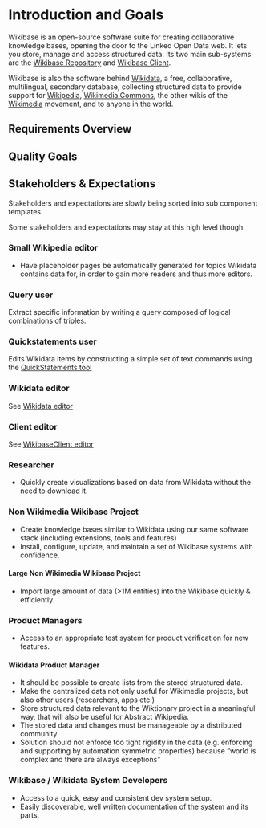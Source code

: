 # Introduction and Goals

Wikibase is an open-source software suite for creating collaborative knowledge bases, opening the door to the Linked Open Data web. It lets you store, manage and access structured data. Its two main sub-systems are the [Wikibase Repository](../WikibaseRepo/01-Introduction_and_Goals.md) and [Wikibase Client](../WikibaseClient/01-Introduction_and_Goals.md).

Wikibase is also the software behind [Wikidata](https://www.wikidata.org), a free, collaborative, multilingual, secondary database, collecting structured data to provide support for [Wikipedia](https://www.wikipedia.org), [Wikimedia Commons](https://commons.wikimedia.org/wiki/Main_Page), the other wikis of the [Wikimedia](https://www.wikimedia.org/) movement, and to anyone in the world.

## Requirements Overview

## Quality Goals

## Stakeholders & Expectations

Stakeholders and expectations are slowly being sorted into sub component templates.

Some stakeholders and expectations may stay at this high level though.

### Small Wikipedia editor

- Have placeholder pages be automatically generated for topics Wikidata contains data for, in order to gain more readers and thus more editors.

### Query user

Extract specific information by writing a query composed of logical combinations of triples.

### Quickstatements user

Edits Wikidata items by constructing a simple set of text commands using the [QuickStatements tool](https://www.wikidata.org/wiki/Help:QuickStatements)

### Wikidata editor

See [Wikidata editor](../WikibaseRepo/01-Introduction_and_Goals.md#wikidata-editor)

### Client editor

See [WikibaseClient editor](../WikibaseClient/01-Introduction_and_Goals.md#wikibase-client-editor)

### Researcher

- Quickly create visualizations based on data from Wikidata without the need to download it.

### Non Wikimedia Wikibase Project

- Create knowledge bases similar to Wikidata using our same software stack (including extensions, tools and features)
- Install, configure, update, and maintain a set of Wikibase systems with confidence.

#### Large Non Wikimedia Wikibase Project

- Import large amount of data (>1M entities) into the Wikibase quickly & efficiently.

### Product Managers

- Access to an appropriate test system for product verification for new features.

#### Wikidata Product Manager

- It should be possible to create lists from the stored structured data.
- Make the centralized data not only useful for Wikimedia projects, but also other users (researchers, apps etc.)
- Store structured data relevant to the Wiktionary project in a meaningful way, that will also be useful for Abstract Wikipedia.
- The stored data and changes must be manageable by a distributed community.
- Solution should not enforce too tight rigidity in the data (e.g. enforcing and supporting by automation symmetric properties) because “world is complex and there are always exceptions”

### Wikibase / Wikidata System Developers

- Access to a quick, easy and consistent dev system setup.
- Easily discoverable, well written documentation of the system and its parts.
